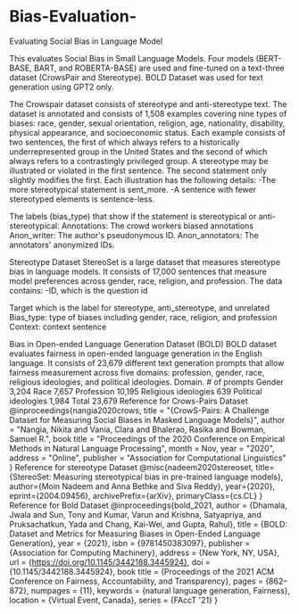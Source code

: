 # Bias-Evaluation-
Evaluating Social Bias in Language Model

This evaluates Social Bias in Small Language Models. Four models (BERT-BASE, BART, and ROBERTA-BASE) are used and fine-tuned on a text-three dataset (CrowsPair and Stereotype). BOLD Dataset was used for text generation using GPT2 only.

The Crowspair dataset consists of stereotype and anti-stereotype text. The dataset is annotated and consists of 1,508 examples covering nine types of biases: race, gender, sexual orientation, religion, age, nationality, disability, physical appearance, and socioeconomic status. Each example consists of two sentences, the first of which always refers to a historically underrepresented group in the United States and the second of which always refers to a contrastingly privileged group. A stereotype may be illustrated or violated in the first sentence. The second statement only slightly modifies the first. Each illustration has the following details:
-The more stereotypical statement is sent_more.
-A sentence with fewer stereotyped elements is sentence-less.

The labels (bias_type) that show if the statement is stereotypical or anti-stereotypical:
Annotations: The crowd workers biased annotations
Anon_writer: The author's pseudonymous ID.
Anon_annotators: The annotators' anonymized IDs.

Stereotype Dataset
StereoSet is a large dataset that measures stereotype bias in language models. It consists of 17,000 sentences that measure model preferences across gender, race, religion, and profession.
The data contains:
-ID, which is the question id

Target which is the label for stereotype, anti_stereotype, and unrelated
Bias_type: type of biases including gender, race, religion, and profession
Context: context sentence

Bias in Open-ended Language Generation Dataset (BOLD)
BOLD dataset evaluates fairness in open-ended language generation in the English language. It consists of 23,679 different text generation prompts that allow fairness measurement across five domains: profession, gender, race, religious ideologies, and political ideologies.
Domain.                # of prompts
Gender	                 3,204
Race	    	         7,657
Profession		        10,195
Religious ideologies	   639
Political ideologies	 1,984
Total	             	23,679
Reference for Crows-Pairs Dataset
@inproceedings{nangia2020crows,
title = "{CrowS-Pairs: A Challenge Dataset for Measuring Social Biases in Masked Language Models}",
author = "Nangia, Nikita  and
Vania, Clara  and
Bhalerao, Rasika  and
Bowman, Samuel R.",
book title = "Proceedings of the 2020 Conference on Empirical Methods in Natural Language Processing",
month = Nov,
year = "2020",
address = "Online",
publisher = "Association for Computational Linguistics"
}
Reference for stereotype Dataset
@misc{nadeem2020stereoset,
title={StereoSet: Measuring stereotypical bias in pre-trained language models},
author={Moin Nadeem and Anna Bethke and Siva Reddy},
year={2020},
eprint={2004.09456},
archivePrefix={arXiv},
primaryClass={cs.CL}
}
Reference for Bold Dataset
@inproceedings{bold_2021,
author = {Dhamala, Jwala and Sun, Tony and Kumar, Varun and Krishna, Satyapriya, and Pruksachatkun, Yada and Chang, Kai-Wei, and Gupta, Rahul},
title = {BOLD: Dataset and Metrics for Measuring Biases in Open-Ended Language Generation},
year = {2021},
isbn = {9781450383097},
publisher = {Association for Computing Machinery},
address = {New York, NY, USA},
url = {https://doi.org/10.1145/3442188.3445924},
doi = {10.1145/3442188.3445924},
book title = {Proceedings of the 2021 ACM Conference on Fairness, Accountability, and Transparency},
pages = {862–872},
numpages = {11},
keywords = {natural language generation, Fairness},
location = {Virtual Event, Canada},
series = {FAccT '21}
}
